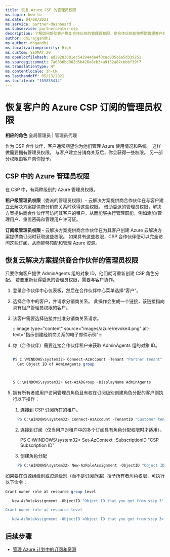 ```yaml
---
title: 恢复 Azure CSP 的管理员权限
ms.topic: how-to
ms.date: 04/08/2021
ms.service: partner-dashboard
ms.subservice: partnercenter-csp
description: 了解如何帮助客户恢复合作伙伴的管理员权限，使合作伙伴能够帮助管理客户的 Azure CSP 订阅。
author: dhirajgandhi
ms.author: dhgandhi
ms.localizationpriority: High
ms.custom: SEOMAY.20
ms.openlocfilehash: ad29283001ec542944da4f0cac835c6a5d339251
ms.sourcegitcommit: 7a6836bd962d5b426a8cb34a9132a87cbbbf39f7
ms.translationtype: HT
ms.contentlocale: zh-CN
ms.lasthandoff: 05/13/2021
ms.locfileid: "109855414"
---
```

# <a name="reinstate-admin-privileges-for-a-customers-azure-csp-subscriptions"></a>恢复客户的 Azure CSP 订阅的管理员权限  

**相应的角色** 全局管理员 | 管理员代理

作为 CSP 合作伙伴，客户通常期望你为他们管理 Azure 使用情况和系统。 这样做需要拥有管理员权限。 与客户建立分销商关系后，你会获得一些权限。 另一部分权限由客户向你授予。

## <a name="admin-privileges-for-azure-in-csp"></a>CSP 中的 Azure 管理员权限

在 CSP 中，有两种级别的 Azure 管理员权限。

**租户级管理员权限**（委派的管理员权限）- 云解决方案提供商合作伙伴在与客户建立云解决方案提供商分销商关系时获得这些权限。 借助委派的管理员权限，解决方案提供商合作伙伴可访问其客户的租户，从而能够执行管理职能，例如添加/管理用户、重置密码和管理用户许可证。

**订阅级管理员权限** - 云解决方案提供商合作伙伴在为其客户创建 Azure 云解决方案提供商订阅时获取这些权限。 如果具有这些权限，CSP 合作伙伴便可以完全访问这些订阅，从而能够预配和管理 Azure 资源。

## <a name="reinstate-csp-partners-admin-privileges"></a>恢复云解决方案提供商合作伙伴的管理员权限

只要你向客户提供 AdminAgents 组的对象 ID，他们就可重新创建 CSP 角色分配。 若要重新获得委派的管理员权限，需要与客户协作。

1. 登录合作伙伴中心仪表板，然后在合作伙伴中心菜单选择“客户”。

2. 选择合作中的客户，并请求分销商关系。 此操作会生成一个链接，该链接指向具有租户管理员权限的客户。

3. 该客户需要选择链接并批准分销商关系请求。

   :::image type="content" source="images/azure/revoke4.png" alt-text="指示创建经销商关系的电子邮件示例":::

4. 你（合作伙伴）需要连接合作伙伴租户来获取 AdminAgents 组的对象 ID。

  
    ```powershell

    PS C:\WINDOWS\system32> Connect-AzAccount -Tenant "Partner tenant"
      Get Object ID of AdminAgents group
   
    

   S C:\WINDOWS\system32> Get-AzADGroup -DisplayName AdminAgents
    ```


5. 拥有所有者或用户访问管理员角色且有权在订阅级别创建角色分配的客户则执行以下操作：


    1. 连接到 CSP 订阅所在的租户。
      ```powershell
        PS C:\WINDOWS\system32> Connect-AzAccount -TenantID "Customer tenant"
      ```

    2. 连接到订阅（仅当用户对租户中的多个订阅具有角色分配权限时才适用）。
   
         PS C:\WINDOWS\system32> Set-AzContext -SubscriptionID "CSP Subscription ID"`


    3. 创建角色分配
    
    ```powershell
      PS C:\WINDOWS\system32> New-AzRoleAssignment -ObjectID "Object ID of the Admin Agents group- needs to be provided by partner" -RoleDefinitionName "Owner" -Scope "/subscriptions/CSP subscription ID"
    ```


如果要在资源组级别或资源级别（而不是订阅范围）授予所有者角色权限，可执行以下命令：


```powershell
Grant owner role at resource group level

   New-AzRoleAssignment -ObjectID "Object ID that you got from step 3" -RoleDefinitionName Owner -Scope "/subscriptions/"SubscriptionID of CSP subscription"/resourceGroups/"Resource group name"

Grant owner role at resource level

   New-AzRoleAssignment -ObjectID <Object ID that you got from step 3> -RoleDefinitionName Owner -Scope "Resource URI"
```


## <a name="next-steps"></a>后续步骤

- [管理 Azure 计划中的订阅和资源](azure-plan-manage.md)
